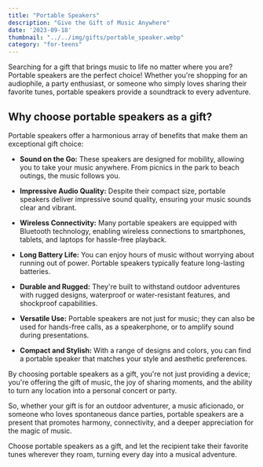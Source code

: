 ```yaml
---
title: "Portable Speakers"
description: "Give the Gift of Music Anywhere"
date: '2023-09-18'
thumbnail: "../../img/gifts/portable_speaker.webp"
category: "for-teens"
---
```

Searching for a gift that brings music to life no matter where you are? Portable speakers are the perfect choice! Whether you're shopping for an audiophile, a party enthusiast, or someone who simply loves sharing their favorite tunes, portable speakers provide a soundtrack to every adventure.

## Why choose portable speakers as a gift?

Portable speakers offer a harmonious array of benefits that make them an exceptional gift choice:

- **Sound on the Go:** These speakers are designed for mobility, allowing you to take your music anywhere. From picnics in the park to beach outings, the music follows you.

- **Impressive Audio Quality:** Despite their compact size, portable speakers deliver impressive sound quality, ensuring your music sounds clear and vibrant.

- **Wireless Connectivity:** Many portable speakers are equipped with Bluetooth technology, enabling wireless connections to smartphones, tablets, and laptops for hassle-free playback.

- **Long Battery Life:** You can enjoy hours of music without worrying about running out of power. Portable speakers typically feature long-lasting batteries.

- **Durable and Rugged:** They're built to withstand outdoor adventures with rugged designs, waterproof or water-resistant features, and shockproof capabilities.

- **Versatile Use:** Portable speakers are not just for music; they can also be used for hands-free calls, as a speakerphone, or to amplify sound during presentations.

- **Compact and Stylish:** With a range of designs and colors, you can find a portable speaker that matches your style and aesthetic preferences.

By choosing portable speakers as a gift, you're not just providing a device; you're offering the gift of music, the joy of sharing moments, and the ability to turn any location into a personal concert or party.

So, whether your gift is for an outdoor adventurer, a music aficionado, or someone who loves spontaneous dance parties, portable speakers are a present that promotes harmony, connectivity, and a deeper appreciation for the magic of music.

Choose portable speakers as a gift, and let the recipient take their favorite tunes wherever they roam, turning every day into a musical adventure.
